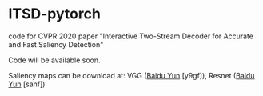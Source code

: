 # ITSD-pytorch
code for CVPR 2020 paper "Interactive Two-Stream Decoder for Accurate and Fast Saliency Detection"

Code will be available soon.

Saliency maps can be download at: VGG ([Baidu Yun](https://pan.baidu.com/s/18OSOnG2pl1fqPS5XU-V20g) \[y9gf\]), Resnet ([Baidu Yun](https://pan.baidu.com/s/1Gu9RpKuMdZrj1iJvh4A2og) \[sanf\])
